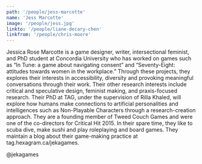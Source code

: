 ```yaml
---
path: '/people/jess-marcotte'
name: 'Jess Marcotte'
image: '/people/jess.jpg'
linkto: '/people/liane-decary-chen'
linkfrom: '/people/chris-moore'
---
```


Jessica Rose Marcotte is a game designer, writer, intersectional feminist, and PhD student at Concordia University who has worked on games such as “In Tune: a game about navigating consent” and “Seventy-Eight: attitudes towards women in the workplace.” Through these projects, they explores their interests in accessibility, diversity and provoking meaningful conversations through their work. Their other research interests include critical and speculative design, feminist making, and praxis-focused research. Their PhD at TAG, under the supervision of Rilla Khaled, will explore how humans make connections to artificial personalities and intelligences such as Non-Playable Characters through a research-creation approach. They are a founding member of Tweed Couch Games and were one of the co-directors for Critical Hit 2015. In their spare time, they like to scuba dive, make sushi and play roleplaying and board games. They maintain a blog about their game-making practice at tag.hexagram.ca/jekagames.

@jekagames
